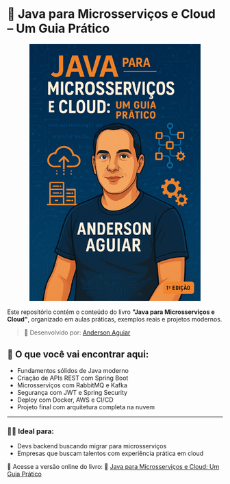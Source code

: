 # 📘 Java para Microsserviços e Cloud – Um Guia Prático

<p align="center">
  <img src="assets/imagens/capa.png" alt="Capa do Livro Java para Microsserviços e Cloud" width="400"/>
</p>

Este repositório contém o conteúdo do livro **"Java para Microsserviços e Cloud"**, organizado em aulas práticas, exemplos reais e projetos modernos.

> 📍 Desenvolvido por: [Anderson Aguiar](https://www.linkedin.com/in/anderson-de-aguiar-de-oliveira)

## 🚀 O que você vai encontrar aqui:

- Fundamentos sólidos de Java moderno
- Criação de APIs REST com Spring Boot
- Microsserviços com RabbitMQ e Kafka
- Segurança com JWT e Spring Security
- Deploy com Docker, AWS e CI/CD
- Projeto final com arquitetura completa na nuvem

---

### 👨‍💻 Ideal para:
- Devs backend buscando migrar para microsserviços
- Empresas que buscam talentos com experiência prática em cloud

🚀 Acesse a versão online do livro:
📘 [Java para Microsserviços e Cloud: Um Guia Prático](https://andersonaoliveira.github.io/java-microsservicos-cloud-guia-pratico)